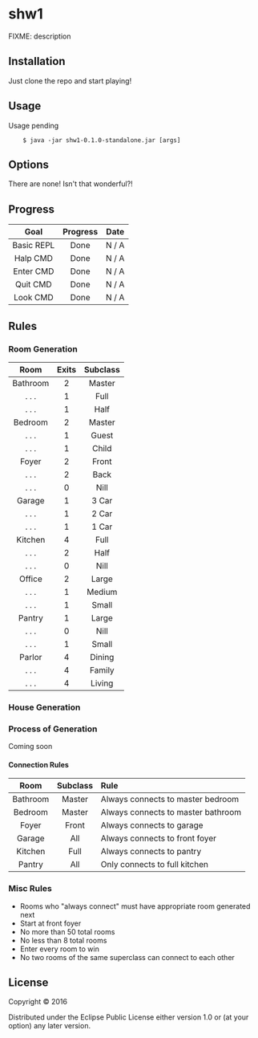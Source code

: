 # shw1

FIXME: description

## Installation

Just clone the repo and start playing!

## Usage

Usage pending
```
    $ java -jar shw1-0.1.0-standalone.jar [args]
```

## Options

There are none! Isn't that wonderful?!

## Progress

|     Goal     | Progress |   Date   |
|:------------:|:--------:|:--------:|
| Basic REPL   | Done     |   N / A  |
| Halp CMD     | Done     |   N / A  |
| Enter CMD    | Done     |   N / A  |
| Quit CMD     | Done     |   N / A  |
| Look CMD     | Done     |   N / A  |


## Rules
### Room Generation

|   Room   |   Exits   |  Subclass   | 
|:--------:|:---------:|:-----------:|
| Bathroom |     2     | Master      | 
|  . . .   |     1     | Full        |
|  . . .   |     1     | Half        |
| Bedroom  |     2     | Master      |
|  . . .   |     1     | Guest       |
|  . . .   |     1     | Child       |
| Foyer    |     2     | Front       |
|  . . .   |     2     | Back        |
|  . . .   |     0     | Nill        |
| Garage   |     1     | 3 Car       |
|  . . .   |     1     | 2 Car       |
|  . . .   |     1     | 1 Car       |
| Kitchen  |     4     | Full        |
|  . . .   |     2     | Half        |
|  . . .   |     0     | Nill        |
| Office   |     2     | Large       | 
|  . . .   |     1     | Medium      |
|  . . .   |     1     | Small       |
| Pantry   |     1     | Large       |
|  . . .   |     0     | Nill        |
|  . . .   |     1     | Small       |
| Parlor   |     4     | Dining      |
|  . . .   |     4     | Family      |
|  . . .   |     4     | Living      |


### House Generation

### Process of Generation
Coming soon

#### Connection Rules
| Room     | Subclass |              Rule                  |
|:--------:|:--------:|:-----------------------------------|
| Bathroom | Master   | Always connects to master bedroom  |
| Bedroom  | Master   | Always connects to master bathroom |
| Foyer    | Front    | Always connects to garage          |
| Garage   | All      | Always connects to front foyer     |
| Kitchen  | Full     | Always connects to pantry          |
| Pantry   | All      | Only   connects to  full kitchen   |

### Misc Rules
* Rooms who "always connect" must have appropriate room generated next
* Start at front foyer
* No more than 50 total rooms
* No less than 8 total rooms
* Enter every room to win
* No two rooms of the same superclass can connect to each other

## License

Copyright © 2016 

Distributed under the Eclipse Public License either version 1.0 or (at
your option) any later version.
